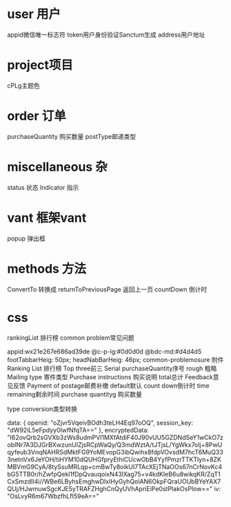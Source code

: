 # user 用户
appid微信唯一标志符
token用户身份验证Sanctum生成
address用户地址


# project项目
cPLg主题色

# order 订单
purchaseQuantity 购买数量
postType邮递类型

# miscellaneous 杂
status 状态
Indicator 指示


# vant 框架vant
popup 弹出框

# methods 方法
ConvertTo 转换成
returnToPreviousPage 返回上一页
countDown 倒计时

# css
rankingList 排行榜
common problem常见问题








appid:wx21e267e686ad39de
@c-p-lg:#0d0d0d
@bdc-md:#d4d4d5
footTabbarHeig: 50px;
headNabBarHeig: 46px;
common-problemosure 附件
Ranking List 排行榜
Top three前三
Serial purchaseQuantity序号
rough 粗略
Mailing type 寄件类型
Purchase instructions 购买说明
total总计
Feedback意见反馈
Payment of postage邮费补缴
default默认
count down倒计时
time remaining剩余时间
purchase quantityg 购买数量


type conversion类型转换

data: {
openid: "oZjvr5VqeivBOdh3teLH4Eq97oOQ",
session_key: "dW92iL5eFpdyy0lwfNfqTA=="
},
encryptedData: "I62ovQrb2sGVXb3zWs8udmPVl1MXfAtdiF40J90vUU5GZDNdSeY1wCkO7zobINr7A3DJGrBXwzunUIZjsRCpWaQy/Q3mdWztA/tJTjsL/YgWkx7oIj+8PwUqyfeub3VnqNAHRSdMktFG9YoMEvopG3ibQwihx8fdpVOvsdM7hcT6MuQ333netnVx6JeYOH/tiHYM10dQUHGfpryEthiCUcwObB4YyfPmzrTTKTlyn+8ZKMBVmG9CyA/8tySsuMRLqp+cmBwTy8oikUI7TAcXEjTNaOOs67nCrNovKc4bG5TTB0r/hZwfpQekl1fDpQvauqoixN43lXag75+v4kdKIeB6u8wikqKR/ZqT1CxSmzdII4i//WBe6LByhsEmghwDIxlHyGyhQolAN6OkpFQraUOUbBYeYAX7QUj/HJwmuwSgcKJE5yTRAFZHghCnQyUVhApriEiPe0stPIakOsPlow=="
iv: "OsLvyR6m67WbzfhLfI59eA=="